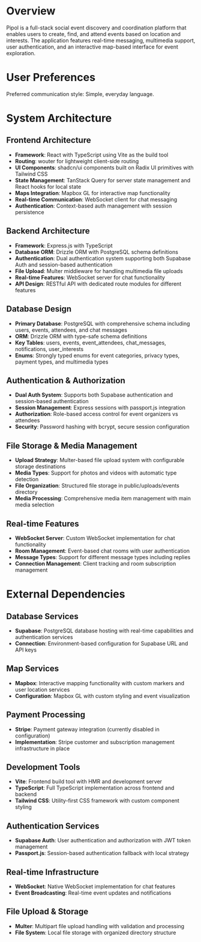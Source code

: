 # Overview

Pipol is a full-stack social event discovery and coordination platform that enables users to create, find, and attend events based on location and interests. The application features real-time messaging, multimedia support, user authentication, and an interactive map-based interface for event exploration.

# User Preferences

Preferred communication style: Simple, everyday language.

# System Architecture

## Frontend Architecture
- **Framework**: React with TypeScript using Vite as the build tool
- **Routing**: wouter for lightweight client-side routing
- **UI Components**: shadcn/ui components built on Radix UI primitives with Tailwind CSS
- **State Management**: TanStack Query for server state management and React hooks for local state
- **Maps Integration**: Mapbox GL for interactive map functionality
- **Real-time Communication**: WebSocket client for chat messaging
- **Authentication**: Context-based auth management with session persistence

## Backend Architecture
- **Framework**: Express.js with TypeScript
- **Database ORM**: Drizzle ORM with PostgreSQL schema definitions
- **Authentication**: Dual authentication system supporting both Supabase Auth and session-based authentication
- **File Upload**: Multer middleware for handling multimedia file uploads
- **Real-time Features**: WebSocket server for chat functionality
- **API Design**: RESTful API with dedicated route modules for different features

## Database Design
- **Primary Database**: PostgreSQL with comprehensive schema including users, events, attendees, and chat messages
- **ORM**: Drizzle ORM with type-safe schema definitions
- **Key Tables**: users, events, event_attendees, chat_messages, notifications, user_interests
- **Enums**: Strongly typed enums for event categories, privacy types, payment types, and multimedia types

## Authentication & Authorization
- **Dual Auth System**: Supports both Supabase authentication and session-based authentication
- **Session Management**: Express sessions with passport.js integration
- **Authorization**: Role-based access control for event organizers vs attendees
- **Security**: Password hashing with bcrypt, secure session configuration

## File Storage & Media Management
- **Upload Strategy**: Multer-based file upload system with configurable storage destinations
- **Media Types**: Support for photos and videos with automatic type detection
- **File Organization**: Structured file storage in public/uploads/events directory
- **Media Processing**: Comprehensive media item management with main media selection

## Real-time Features
- **WebSocket Server**: Custom WebSocket implementation for chat functionality
- **Room Management**: Event-based chat rooms with user authentication
- **Message Types**: Support for different message types including replies
- **Connection Management**: Client tracking and room subscription management

# External Dependencies

## Database Services
- **Supabase**: PostgreSQL database hosting with real-time capabilities and authentication services
- **Connection**: Environment-based configuration for Supabase URL and API keys

## Map Services
- **Mapbox**: Interactive mapping functionality with custom markers and user location services
- **Configuration**: Mapbox GL with custom styling and event visualization

## Payment Processing
- **Stripe**: Payment gateway integration (currently disabled in configuration)
- **Implementation**: Stripe customer and subscription management infrastructure in place

## Development Tools
- **Vite**: Frontend build tool with HMR and development server
- **TypeScript**: Full TypeScript implementation across frontend and backend
- **Tailwind CSS**: Utility-first CSS framework with custom component styling

## Authentication Services
- **Supabase Auth**: User authentication and authorization with JWT token management
- **Passport.js**: Session-based authentication fallback with local strategy

## Real-time Infrastructure
- **WebSocket**: Native WebSocket implementation for chat features
- **Event Broadcasting**: Real-time event updates and notifications

## File Upload & Storage
- **Multer**: Multipart file upload handling with validation and processing
- **File System**: Local file storage with organized directory structure